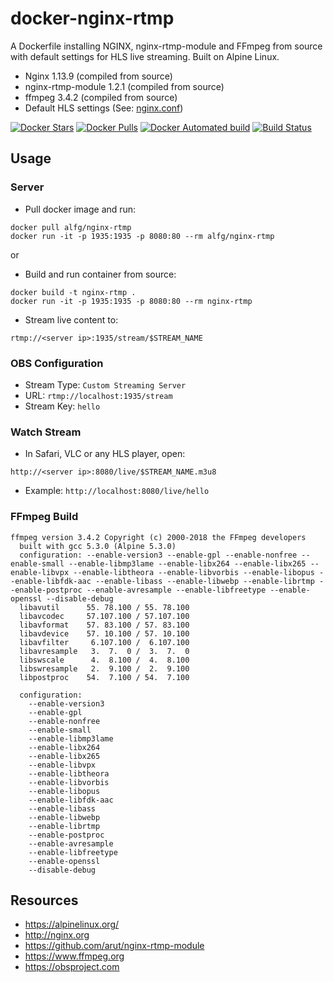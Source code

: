 # docker-nginx-rtmp
A Dockerfile installing NGINX, nginx-rtmp-module and FFmpeg from source with
default settings for HLS live streaming. Built on Alpine Linux.

* Nginx 1.13.9 (compiled from source)
* nginx-rtmp-module 1.2.1 (compiled from source)
* ffmpeg 3.4.2 (compiled from source)
* Default HLS settings (See: [nginx.conf](nginx.conf))

[![Docker Stars](https://img.shields.io/docker/stars/alfg/nginx-rtmp.svg)](https://hub.docker.com/r/alfg/nginx-rtmp/)
[![Docker Pulls](https://img.shields.io/docker/pulls/alfg/nginx-rtmp.svg)](https://hub.docker.com/r/alfg/nginx-rtmp/)
[![Docker Automated build](https://img.shields.io/docker/automated/alfg/nginx-rtmp.svg)](https://hub.docker.com/r/alfg/nginx-rtmp/builds/)
[![Build Status](https://travis-ci.org/ryan12324/docker-nginx-rtmp.svg?branch=master)](https://travis-ci.org/ryan12324/docker-nginx-rtmp)

## Usage

### Server
* Pull docker image and run:
```
docker pull alfg/nginx-rtmp
docker run -it -p 1935:1935 -p 8080:80 --rm alfg/nginx-rtmp
```
or 

* Build and run container from source:
```
docker build -t nginx-rtmp .
docker run -it -p 1935:1935 -p 8080:80 --rm nginx-rtmp
```

* Stream live content to:
```
rtmp://<server ip>:1935/stream/$STREAM_NAME
```

### OBS Configuration
* Stream Type: `Custom Streaming Server`
* URL: `rtmp://localhost:1935/stream`
* Stream Key: `hello`

### Watch Stream
* In Safari, VLC or any HLS player, open:
```
http://<server ip>:8080/live/$STREAM_NAME.m3u8
```
* Example: `http://localhost:8080/live/hello`


### FFmpeg Build
```
ffmpeg version 3.4.2 Copyright (c) 2000-2018 the FFmpeg developers
  built with gcc 5.3.0 (Alpine 5.3.0)
  configuration: --enable-version3 --enable-gpl --enable-nonfree --enable-small --enable-libmp3lame --enable-libx264 --enable-libx265 --enable-libvpx --enable-libtheora --enable-libvorbis --enable-libopus --enable-libfdk-aac --enable-libass --enable-libwebp --enable-librtmp --enable-postproc --enable-avresample --enable-libfreetype --enable-openssl --disable-debug
  libavutil      55. 78.100 / 55. 78.100
  libavcodec     57.107.100 / 57.107.100
  libavformat    57. 83.100 / 57. 83.100
  libavdevice    57. 10.100 / 57. 10.100
  libavfilter     6.107.100 /  6.107.100
  libavresample   3.  7.  0 /  3.  7.  0
  libswscale      4.  8.100 /  4.  8.100
  libswresample   2.  9.100 /  2.  9.100
  libpostproc    54.  7.100 / 54.  7.100

  configuration:
    --enable-version3
    --enable-gpl
    --enable-nonfree
    --enable-small
    --enable-libmp3lame
    --enable-libx264
    --enable-libx265
    --enable-libvpx
    --enable-libtheora
    --enable-libvorbis
    --enable-libopus
    --enable-libfdk-aac
    --enable-libass
    --enable-libwebp
    --enable-librtmp
    --enable-postproc
    --enable-avresample
    --enable-libfreetype
    --enable-openssl
    --disable-debug
```

## Resources
* https://alpinelinux.org/
* http://nginx.org
* https://github.com/arut/nginx-rtmp-module
* https://www.ffmpeg.org
* https://obsproject.com
